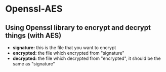 # Openssl-AES

## Using Openssl library to encrypt and decrypt things (with AES)

* **signature:** this is the file that you want to encrypt
* **encrypted:** the file which encrypted from "signature"
* **decrypted:** the file which decrypted from "encrypted", it should be the same as "signature"
